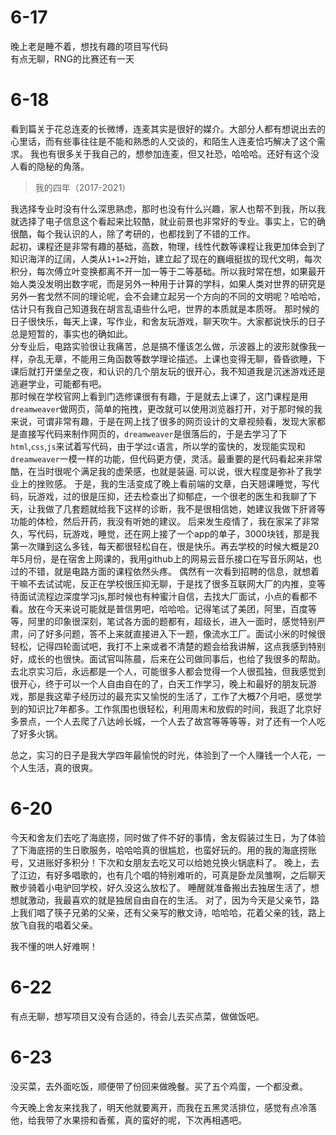 # 6-17
晚上老是睡不着，想找有趣的项目写代码  
有点无聊，RNG的比赛还有一天


# 6-18   
看到篇关于花总连麦的长微博，连麦其实是很好的媒介。大部分人都有想说出去的心里话，而有些事往往是不能和熟悉的人交谈的，和陌生人连麦恰巧解决了这个需求。
我也有很多关于我自己的，想参加连麦，但又社恐，哈哈哈。还好有这个没人看的隐秘的角落。   

> 我的四年（2017-2021）

我选择专业时没有什么深思熟虑，那时也没有什么兴趣，家人也帮不到我，所以我就选择了电子信息这个看起来比较酷，就业前景也非常好的专业。事实上，它的确很酷，每个我认识的人，除了考研的，也都找到了不错的工作。   
起初，课程还是非常有趣的基础，高数，物理，线性代数等课程让我更加体会到了知识海洋的辽阔，人类从`1+1=2`开始，建立起了现在的巍峨挺拔的现代文明，每次积分，每次傅立叶变换都离不开一加一等于二等基础。所以我时常在想，如果最开始人类没发明出数字呢，而是另外一种用于计算的学科，如果人类对世界的研究是另外一套戈然不同的理论呢，会不会建立起另一个方向的不同的文明呢？哈哈哈，估计只有我自己知道我在胡言乱语些什么吧，世界的本质就是本质呀。
那时候的日子很快乐，每天上课，写作业，和舍友玩游戏，聊天吹牛。大家都说快乐的日子总是短暂的，事实也的确如此。  
分专业后，电路实验很让我痛苦，总是搞不懂该怎么做，示波器上的波形就像我一样，杂乱无章，不能用三角函数等数学理论描述。上课也变得无聊，昏昏欲睡，下课后就打开堡垒之夜，和认识的几个朋友玩的很开心，我不知道我是沉迷游戏还是逃避学业，可能都有吧。   
那时候在学校官网上看到门选修课很有有趣，于是就去上课了，这门课程是用`dreamweaver`做网页，简单的拖拽，更改就可以使用浏览器打开，对于那时候的我来说，可谓非常有趣，于是在网上找了很多的网页设计的文章视频看，发现大家都是直接写代码来制作网页的，`dreamweaver`是很落后的，于是去学习了下`html`,`css`,`js`来试着写代码，由于学过`c`语言，所以学的蛮快的，发现能实现和`dreamweaver`一模一样的功能，但代码更方便，灵活。最重要的是代码看起来非常酷，在当时很呢个满足我的虚荣感，也就是装逼. 可以说，很大程度是弥补了我学业上的挫败感。
于是，我的生活变成了晚上看前端的文章，白天翘课睡觉，写代码，玩游戏，过的很是压抑，还去检查出了抑郁症，一个很老的医生和我聊了下天，让我做了几套题就给我下这样的诊断，我不是很相信她，她建议我做下肝肾等功能的体检，然后开药，我没有听她的建议。
后来发生疫情了，我在家呆了非常久，写代码，玩游戏，睡觉，还在网上接了一个app的单子，3000块钱，那是我第一次赚到这么多钱，每天都很轻松自在，很是快乐。再去学校的时候大概是20年5月份，是在宿舍上网课的，我用github上的网易云音乐接口在写音乐网站，也过的不错，就是电路方面的课程依然头疼。
偶然有一次看到招聘的信息，就想着干嘛不去试试呢，反正在学校很压抑无聊，于是找了很多互联网大厂的内推，变等待面试流程边深度学习js,那时候也有种蜜汁自信，去找大厂面试，小点的看都不看。放在今天来说可能就是普信男吧，哈哈哈。记得笔试了美团，阿里，百度等等，阿里的印象很深刻，笔试各方面的题都有，超级长，进入一面时，感觉特别严肃，问了好多问题，答不上来就直接进入下一题，像流水工厂。面试小米的时候很轻松，记得四轮面试吧，我打不上来或者不清楚的题会给我讲解，这点我感到特别好，成长的也很快。面试官叫陈晨，后来在公司做同事后，也给了我很多的帮助。  
去北京实习后，永远都是一个人，可能很多人都会觉得一个人很孤独，但我感觉到很开心，终于可以一个人自由自在的了，白天工作学习，晚上和最好的朋友玩游戏，那是我这辈子经历过的最充实又愉悦的生活了，工作了大概7个月吧，感觉学到的知识比7年都多。工作氛围也很轻松，利用周末和放假的时间，我逛了北京好多景点，一个人去爬了八达岭长城，一个人去了故宫等等等等，对了还有一个人吃了好多火锅。

总之，实习的日子是我大学四年最愉悦的时光，体验到了一个人赚钱一个人花，一个人生活，真的很爽。



# 6-20  
今天和舍友们去吃了海底捞，同时做了件不好的事情，舍友假装过生日，为了体验了下海底捞的生日歌服务，哈哈哈真的很尴尬，也蛮好玩的。用的我的海底捞账号，又进账好多积分！下次和女朋友去吃又可以给她兑换火锅底料了。
晚上，去了江边，有好多唱歌的，也有几个唱的特别难听的，可真是卧龙凤雏啊，之后聊天散步骑着小电驴回学校，好久没这么放松了。
睡醒就准备搬出去独居生活了，想想就激动，我最喜欢的就是独居自由自在的生活。
对了，因为今天是父亲节，路上我们唱了筷子兄弟的父亲，还有父亲写的散文诗，哈哈哈，花着父亲的钱，路上放飞自我的唱着父亲。

我不懂的哄人好难啊！


# 6-22 

有点无聊，想写项目又没有合适的，待会儿去买点菜，做做饭吧。

# 6-23 

没买菜，去外面吃饭，顺便带了份回来做晚餐。买了五个鸡蛋，一个都没煮。     

今天晚上舍友来找我了，明天他就要离开，而我在五黑灵活排位，感觉有点冷落他，给我带了水果捞和香蕉，真的蛮好的呢，下次再相遇吧。